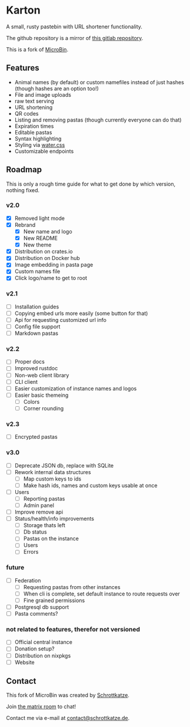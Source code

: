 # Karton

A small, rusty pastebin with URL shortener functionality.

The github repository is a mirror of [this gitlab repository](https://gitlab.com/obsidianical/microbin).

This is a fork of [MicroBin](https://github.com/szabodanika/microbin).

## Features 

- Animal names (by default) or custom namefiles instead of just hashes (though hashes are an option too!)
- File and image uploads
- raw text serving
- URL shortening
- QR codes
- Listing and removing pastas (though currently everyone can do that)
- Expiration times
- Editable pastas
- Syntax highlighting
- Styling via [water.css](https://github.com/kognise/water.css)
- Customizable endpoints

## Roadmap

This is only a rough time guide for what to get done by which version, nothing fixed.

### v2.0

- [x] Removed light mode
- [x] Rebrand
	- [x] New name and logo
	- [x] New README
	- [x] New theme
- [x] Distribution on crates.io
- [x] Distribution on Docker hub
- [x] Image embedding in pasta page
- [x] Custom names file
- [x] Click logo/name to get to root

### v2.1

- [ ] Installation guides 
- [ ] Copying embed urls more easily (some button for that)
- [ ] Api for requesting customized url info
- [ ] Config file support 
- [ ] Markdown pastas

### v2.2

- [ ] Proper docs
- [ ] Improved rustdoc
- [ ] Non-web client library 
- [ ] CLI client
- [ ] Easier customization of instance names and logos
- [ ] Easier basic themeing
	- [ ] Colors
	- [ ] Corner rounding

### v2.3

- [ ] Encrypted pastas

### v3.0

- [ ] Deprecate JSON db, replace with SQLite
- [ ] Rework internal data structures
	- [ ] Map custom keys to ids
	- [ ] Make hash ids, names and custom keys usable at once
- [ ] Users
	- [ ] Reporting pastas
	- [ ] Admin panel
- [ ] Improve remove api
- [ ] Status/health/info improvements
	- [ ] Storage thats left
	- [ ] Db status
	- [ ] Pastas on the instance
	- [ ] Users
	- [ ] Errors

### future

- [ ] Federation
	- [ ] Requesting pastas from other instances
	- [ ] When cli is complete, set default instance to route requests over
	- [ ] Fine grained permissions
- [ ] Postgresql db support
- [ ] Pasta comments?

### not related to features, therefor not versioned

- [ ] Official central instance
- [ ] Donation setup?
- [ ] Distribution on nixpkgs
- [ ] Website

## Contact

This fork of MicroBin was created by [Schrottkatze](https://schrottkatze.de). 

Join [the matrix room](https://matrix.to/#/#s10e-microbin:matrix.org) to chat!

Contact me via e-mail at [contact@schrottkatze.de](mailto:contact@schrottkatze.de).
